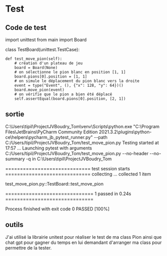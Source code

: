 # Test
## Code de test
import unittest
from main import Board


class TestBoard(unittest.TestCase):

    def test_move_pion(self):
        # création d'un plateau de jeu
        board = Board(None)
        # on sélectionne le pion blanc en position [1, 1]
        board.pions[0].position = [1, 1]
        # on simule le déplacement du pion blanc vers la droite
        event = type("Event", (), {"x": 128, "y": 64})()
        board.move_pion(event)
        # on vérifie que le pion a bien été déplacé
        self.assertEqual(board.pions[0].position, [2, 1])

## sortie
C:\Users\tipil\ProjectJVBoudry_Tom\venv\Scripts\python.exe "C:\Program Files\JetBrains\PyCharm Community Edition 2021.3.2\plugins\python-ce\helpers\pycharm\_jb_pytest_runner.py" --path C:/Users/tipil/ProjectJVBoudry_Tom/test_move_pion.py
Testing started at 17:57 ...
Launching pytest with arguments C:/Users/tipil/ProjectJVBoudry_Tom/test_move_pion.py --no-header --no-summary -q in C:\Users\tipil\ProjectJVBoudry_Tom

============================= test session starts =============================
collecting ... collected 1 item

test_move_pion.py::TestBoard::test_move_pion 

============================== 1 passed in 0.24s ==============================

Process finished with exit code 0
PASSED                      [100%]
## outils
J'ai utilisé la librairie unitest pour réaliser le test de ma class Pion ainsi que chat gpt pour gagner du temps en lui demandant d'arranger ma class pour permettre de la tester.